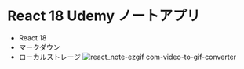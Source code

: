 # React 18 Udemy ノートアプリ
- React 18
- マークダウン
- ローカルストレージ
![react_note-ezgif com-video-to-gif-converter](https://github.com/torihazi/react_note/assets/71245205/ca7acbcc-6309-4566-add9-9ba4904ce72e)
